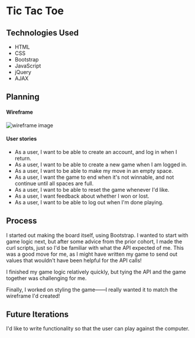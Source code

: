 # Tic Tac Toe

## Technologies Used
- HTML
- CSS
- Bootstrap
- JavaScript
- jQuery
- AJAX

## Planning

#### Wireframe

![wireframe image](https://i.imgur.com/2AzzUUXl.jpg)

#### User stories
  - As a user, I want to be able to create an account, and log in when I return.
  - As a user, I want to be able to create a new game when I am logged in.
  - As a user, I want to be able to make my move in an empty space.
  - As a user, I want the game to end when it's not winnable, and not continue until all spaces are full.
  - As a user, I want to be able to reset the game whenever I'd like.
  - As a user, I want feedback about whether I won or lost.
  - As a user, I want to be able to log out when I'm done playing.

## Process

I started out making the board itself, using Bootstrap. I wanted to start with game logic next, but after some advice from the prior cohort, I made the curl scripts, just so I'd be familiar with what the API expected of me. This was a good move for me, as I might have written my game to send out values that wouldn't have been helpful for the API calls!

I finished my game logic relatively quickly, but tying the API and the game together was challenging for me.

Finally, I worked on styling the game——I really wanted it to match the wireframe I'd created!

## Future Iterations

I'd like to write functionality so that the user can play against the computer.
